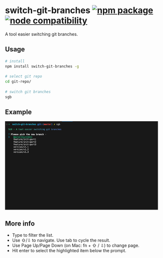 # switch-git-branches <a href="https://npmjs.com/package/switch-git-branches"><img src="https://badgen.net/npm/v/switch-git-branches" alt="npm package"></a> <a href="https://nodejs.org/en/about/previous-releases"><img src="https://img.shields.io/node/v/switch-git-branches" alt="node compatibility"></a>

A tool easier switching git branches.

## Usage
```sh
# install
npm install switch-git-branches -g

# select git repo
cd git-repo/

# switch git branches
sgb
```

## Example

<img src="https://github.com/zhaojinzhao/switch-git-branches/raw/master/example.gif" alt="sgb example">


## More info

- Type to filter the list.
- Use ⇧/⇩ to navigate. Use tab to cycle the result.
- Use Page Up/Page Down (on Mac: fn + ⇧ / ⇩) to change page.
- Hit enter to select the highlighted item below the prompt.